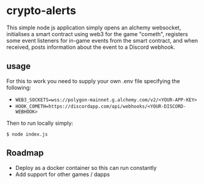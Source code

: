 # crypto-alerts

This simple node js application simply opens an alchemy websocket, initialises a smart contract using web3 for the game "cometh", registers some event listeners for in-game events from the smart contract, and when received, posts information about the event to a Discord webhook.

## usage

For this to work you need to supply your own .env file specifying the following:

* ```WEB3_SOCKETS=wss://polygon-mainnet.g.alchemy.com/v2/<YOUR-APP-KEY>```
* ```HOOK_COMETH=https://discordapp.com/api/webhooks/<YOUR-DISCORD-WEBHOOK>```
 
Then to run locally simply:
  
```$ node index.js```

## Roadmap
  
* Deploy as a docker container so this can run constantly
* Add support for other games / dapps
